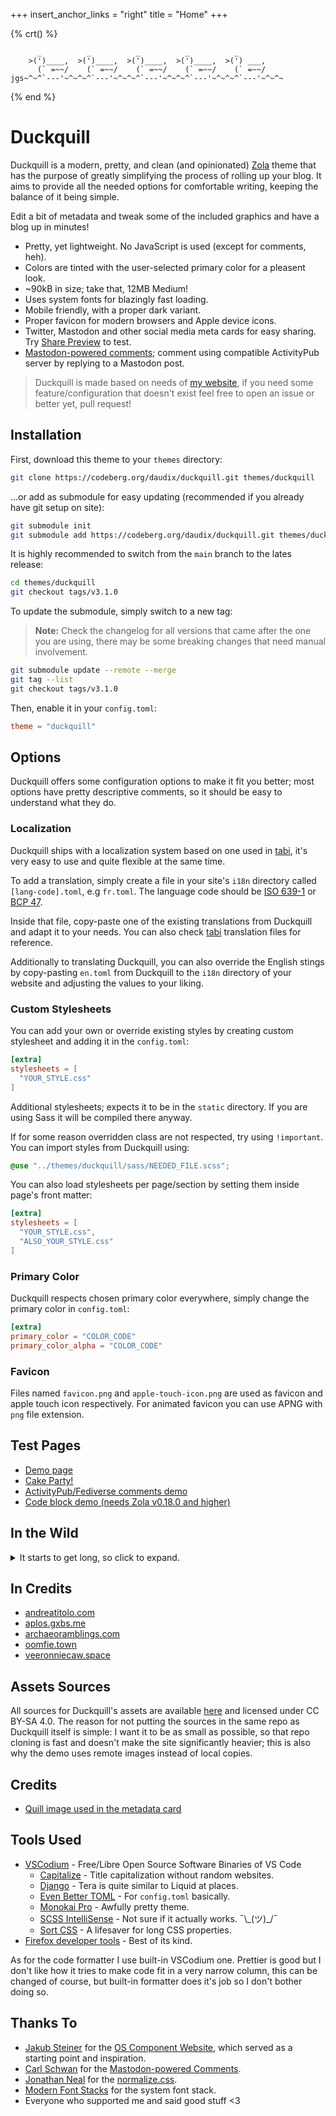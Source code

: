 +++
insert_anchor_links = "right"
title = "Home"
+++

{% crt() %}
```
      _          _          _          _          _
    >(')____,  >(')____,  >(')____,  >(')____,  >(') ___,
      (` =~~/    (` =~~/    (` =~~/    (` =~~/    (` =~~/
jgs~^~^`---'~^~^~^`---'~^~^~^`---'~^~^~^`---'~^~^~^`---'~^~^~
```
{% end %}

# Duckquill

Duckquill is a modern, pretty, and clean (and opinionated) [Zola](https://www.getzola.org) theme that has the purpose of greatly simplifying the process of rolling up your blog. It aims to provide all the needed options for comfortable writing, keeping the balance of it being simple.

Edit a bit of metadata and tweak some of the included graphics and have a blog up in minutes!

- Pretty, yet lightweight. No JavaScript is used (except for comments, heh).
- Colors are tinted with the user-selected primary color for a pleasent look.
- ~90kB in size; take that, 12MB Medium!
- Uses system fonts for blazingly fast loading.
- Mobile friendly, with a proper dark variant.
- Proper favicon for modern browsers and Apple device icons.
- Twitter, Mastodon and other social media meta cards for easy sharing. Try [Share Preview](https://apps.gnome.org/SharePreview/) to test.
- [Mastodon-powered comments](https://carlschwan.eu/2020/12/29/adding-comments-to-your-static-blog-with-mastodon/); comment using compatible ActivityPub server by replying to a Mastodon post.

> Duckquill is made based on needs of [my website](https://daudix.one), if you need some feature/configuration that doesn't exist feel free to open an issue or better yet, pull request!

## Installation

First, download this theme to your `themes` directory:

```sh
git clone https://codeberg.org/daudix/duckquill.git themes/duckquill
```

...or add as submodule for easy updating (recommended if you already have git setup on site):

```sh
git submodule init
git submodule add https://codeberg.org/daudix/duckquill.git themes/duckquill
```

It is highly recommended to switch from the `main` branch to the lates release:

```sh
cd themes/duckquill
git checkout tags/v3.1.0
```

To update the submodule, simply switch to a new tag:

> **Note:** Check the changelog for all versions that came after the one you are using, there may be some breaking changes that need manual involvement.

```sh
git submodule update --remote --merge
git tag --list
git checkout tags/v3.1.0
```

Then, enable it in your `config.toml`:

```toml
theme = "duckquill"
```

## Options

Duckquill offers some configuration options to make it fit you better; most options have pretty descriptive comments, so it should be easy to understand what they do.

### Localization

Duckquill ships with a localization system based on one used in [tabi](https://github.com/welpo/tabi), it's very easy to use and quite flexible at the same time.

To add a translation, simply create a file in your site's `i18n` directory called `[lang-code].toml`, e.g `fr.toml`. The language code should be [ISO 639-1](https://localizely.com/iso-639-1-list/) or [BCP 47](https://www.iana.org/assignments/language-subtag-registry/language-subtag-registry).

Inside that file, copy-paste one of the existing translations from Duckquill and adapt it to your needs. You can also check [tabi](https://github.com/welpo/tabi/tree/main/i18n) translation files for reference.

Additionally to translating Duckquill, you can also override the English stings by copy-pasting `en.toml` from Duckquill to the `i18n` directory of your website and adjusting the values to your liking.

### Custom Stylesheets

You can add your own or override existing styles by creating custom stylesheet and adding it in the `config.toml`:

```toml
[extra]
stylesheets = [
  "YOUR_STYLE.css"
]
```

Additional stylesheets; expects it to be in the `static` directory. If you are using Sass it will be compiled there anyway.

If for some reason overridden class are not respected, try using `!important`. You can import styles from Duckquill using:

```scss
@use "../themes/duckquill/sass/NEEDED_FILE.scss";
```

You can also load stylesheets per page/section by setting them inside page's front matter:

```toml
[extra]
stylesheets = [
  "YOUR_STYLE.css",
  "ALSO_YOUR_STYLE.css"
]
```

### Primary Color

Duckquill respects chosen primary color everywhere, simply change the primary color in `config.toml`:

```toml
[extra]
primary_color = "COLOR_CODE"
primary_color_alpha = "COLOR_CODE"
```

### Favicon

Files named `favicon.png` and `apple-touch-icon.png` are used as favicon and apple touch icon respectively. For animated favicon you can use APNG with `png` file extension.

## Test Pages

- [Demo page](@/demo/index.md)
- [Cake Party!](@/demo/page.md)
- [ActivityPub/​Fediverse comments demo](@/demo/comments.md)
- [Code block demo (needs Zola v0.18.0 and higher)](@/demo/code.md)

## In the Wild

<details>
  <summary>It starts to get long, so click to expand.</summary>

- [agustinramirodiaz.github.io](https://agustinramirodiaz.github.io)
- [alavi.me](https://alavi.me)
- [bano.dev](https://bano.dev)
- [blog.pansi21.xyz](https://blog.pansi21.xyz)
- [daudix.one](https://daudix.one) <small>(obviously)</small>
- [daveparr.info](https://www.daveparr.info)
- [digital-horror.com](https://digital-horror.com)
- [enriquekesslerm.com](https://enriquekesslerm.com)
- [gregorni.gitlab.io](https://gregorni.gitlab.io)
- [jzbor.de](https://jzbor.de)
- [licu.dev](https://licu.dev)
- [luciengheerbrant.com](https://luciengheerbrant.com)
- [lukoktonos.com](http://www.lukoktonos.com)
- [malloc.garden](https://malloc.garden)
- [mourelask.xyz](https://mourelask.xyz)
- [nbenedek.me](https://nbenedek.me)
- [notaplace.com](https://notaplace.com)
- [pyter.at](https://pyter.at)
- [rbd.gg](https://www.rbd.gg)
- [rerere.unlogic.co.uk](https://rerere.unlogic.co.uk)
- [siddharthsabron.in](https://siddharthsabron.in)
- [skaven.org](https://skaven.org)
- [sorcery.nexus](https://sorcery.nexus)
- [sorg.codeberg.page](https://sorg.codeberg.page)
- [sungsphinx.codeberg.page](https://sungsphinx.codeberg.page)
- [treeniks.github.io](https://treeniks.github.io)
- [vikramxd.github.io](https://vikramxd.github.io)
- [zorrn.net](https://www.zorrn.net)
- Yours? <small>(feel free to [contact me](https://daudix.one/find/#contacts) or send a pull request)</small>

</details>

## In Credits

- [andreatitolo.com](https://www.andreatitolo.com/credits)
- [aplos.gxbs.me](https://aplos.gxbs.me)
- [archaeoramblings.com](https://www.archaeoramblings.com/credits)
- [oomfie.town](https://oomfie.town/credits)
- [veeronniecaw.space](https://veeronniecaw.space)

## Assets Sources

All sources for Duckquill's assets are available [here](https://codeberg.org/daudix/archive/src/branch/main/duckquill/src) and licensed under CC BY-SA 4.0. The reason for not putting the sources in the same repo as Duckquill itself is simple: I want it to be as small as possible, so that repo cloning is fast and doesn't make the site significantly heavier; this is also why the demo uses remote images instead of local copies.

## Credits

- [Quill image used in the metadata card](https://commons.wikimedia.org/wiki/File:3quills.jpg)

## Tools Used

- [VSCodium](https://vscodium.com) - Free/Libre Open Source Software Binaries of VS Code
  - [Capitalize](https://marketplace.visualstudio.com/items?itemName=viablelab.capitalize) - Title capitalization without random websites.
  - [Django](https://marketplace.visualstudio.com/items?itemName=batisteo.vscode-django) - Tera is quite similar to Liquid at places.
  - [Even Better TOML](https://marketplace.visualstudio.com/items?itemName=tamasfe.even-better-toml) - For `config.toml` basically.
  - [Monokai Pro](https://marketplace.visualstudio.com/items?itemName=monokai.theme-monokai-pro-vscode) - Awfully pretty theme.
  - [SCSS IntelliSense](https://marketplace.visualstudio.com/items?itemName=mrmlnc.vscode-scss) - Not sure if it actually works. ¯\\\_(ツ)_/¯
  - [Sort CSS](https://marketplace.visualstudio.com/items?itemName=piyushsarkar.sort-css-properties) - A lifesaver for long CSS properties.
- [Firefox developer tools](https://developer.mozilla.org/en-US/docs/Learn/Common_questions/Tools_and_setup/What_are_browser_developer_tools) - Best of its kind.

As for the code formatter I use built-in VSCodium one. Prettier is good but I don't like how it tries to make code fit in a very narrow column, this can be changed of course, but built-in formatter does it's job so I don't bother doing so.

## Thanks To

- [Jakub Steiner](https://jimmac.eu) for the [OS Component Website](https://jimmac.github.io/os-component-website), which served as a starting point and inspiration.
- [Carl Schwan](https://carlschwan.eu) for the [Mastodon-powered Comments](https://carlschwan.eu/2020/12/29/adding-comments-to-your-static-blog-with-mastodon/).
- [Jonathan Neal](https://jonneal.dev) for the [normalize.css](https://csstools.github.io/normalize.css/).
- [Modern Font Stacks](https://modernfontstacks.com) for the system font stack.
- Everyone who supported me and said good stuff <3
